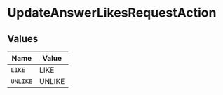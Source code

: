 # UpdateAnswerLikesRequestAction


## Values

| Name     | Value    |
| -------- | -------- |
| `LIKE`   | LIKE     |
| `UNLIKE` | UNLIKE   |